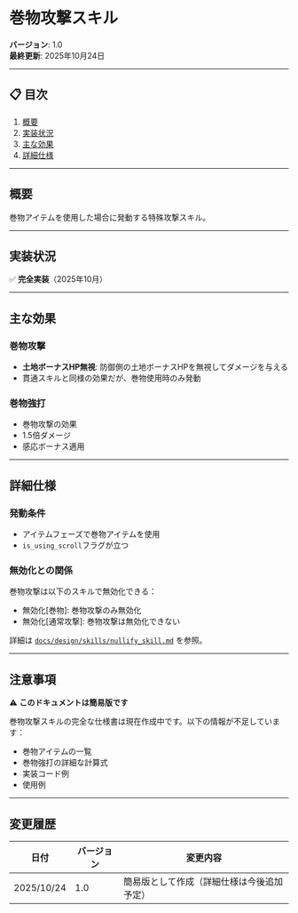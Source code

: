 # 巻物攻撃スキル

**バージョン**: 1.0  
**最終更新**: 2025年10月24日

---

## 📋 目次

1. [概要](#概要)
2. [実装状況](#実装状況)
3. [主な効果](#主な効果)
4. [詳細仕様](#詳細仕様)

---

## 概要

巻物アイテムを使用した場合に発動する特殊攻撃スキル。

---

## 実装状況

✅ **完全実装**（2025年10月）

---

## 主な効果

### 巻物攻撃
- **土地ボーナスHP無視**: 防御側の土地ボーナスHPを無視してダメージを与える
- 貫通スキルと同様の効果だが、巻物使用時のみ発動

### 巻物強打
- 巻物攻撃の効果
- 1.5倍ダメージ
- 感応ボーナス適用

---

## 詳細仕様

### 発動条件
- アイテムフェーズで巻物アイテムを使用
- `is_using_scroll`フラグが立つ

### 無効化との関係
巻物攻撃は以下のスキルで無効化できる：
- 無効化[巻物]: 巻物攻撃のみ無効化
- 無効化[通常攻撃]: 巻物攻撃は無効化できない

詳細は [`docs/design/skills/nullify_skill.md`](nullify_skill.md) を参照。

---

## 注意事項

⚠️ **このドキュメントは簡易版です**

巻物攻撃スキルの完全な仕様書は現在作成中です。以下の情報が不足しています：
- 巻物アイテムの一覧
- 巻物強打の詳細な計算式
- 実装コード例
- 使用例

---

## 変更履歴

| 日付 | バージョン | 変更内容 |
|------|-----------|---------|
| 2025/10/24 | 1.0 | 簡易版として作成（詳細仕様は今後追加予定） |
